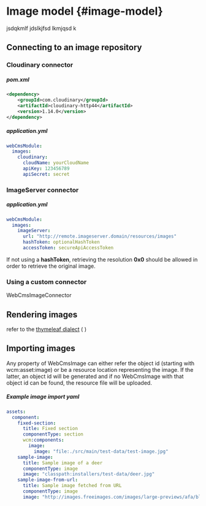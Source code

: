 # Image model {#image-model}

jsdqkmlf jdslkjfsd lkmjqsd k

## Connecting to an image repository

### Cloudinary connector

##### pom.xml

```xml
<dependency>
    <groupId>com.cloudinary</groupId>
    <artifactId>cloudinary-http44</artifactId>
    <version>1.14.0</version>
</dependency>
```

##### application.yml

```yaml
webCmsModule:
  images:
    cloudinary:
      cloudName: yourCloudName
      apiKey: 123456789
      apiSecret: secret
```

### ImageServer connector

##### application.yml

```yaml
webCmsModule:
  images:
    imageServer:
      url: "http://remote.imageserver.domain/resources/images"
      hashToken: optionalHashToken
      accessToken: secureApiAccessToken
```

If not using a **hashToken**, retrieving the resolution **0x0** should be allowed in order to retrieve the original image.

### Using a custom connector

WebCmsImageConnector

## Rendering images

refer to the [thymeleaf dialect](/thymeleaf-dialect.adoc) \( \)

## Importing images

Any property of WebCmsImage can either refer the object id \(starting with wcm:asset:image\) or be a resource location representing the image.  If the latter, an object id will be generated and if no WebCmsImage with that object id can be found, the resource file will be uploaded.

##### Example image import yaml

```yaml
assets:
  component:
    fixed-section:
      title: Fixed section
      componentType: section
      wcm:components:
        image:
          image: "file:./src/main/test-data/test-image.jpg"
    sample-image:
      title: Sample image of a deer
      componentType: image
      image: "classpath:installers/test-data/deer.jpg"
    sample-image-from-url:
      title: Sample image fetched from URL
      componentType: image
      image: "http://images.freeimages.com/images/large-previews/afa/black-jaguar-1402097.jpg"
```





